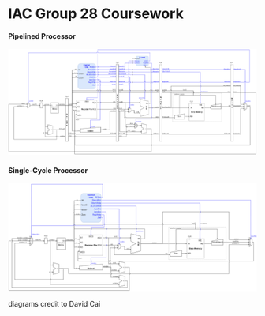 # IAC Group 28 Coursework

#### Pipelined Processor

![](/y2-riscv/images/RISCV-2.png "Our pipelined processor")

#### Single-Cycle Processor

![](/y2-riscv/images/RISCV-1.png "Our single-cycle processor")

diagrams credit to David Cai
